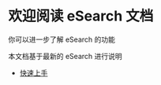 # 欢迎阅读 eSearch 文档

你可以进一步了解 eSearch 的功能

本文档基于最新的 eSearch 进行说明

-   [快速上手](https://github.com/xushengfeng/eSearch/blob/master/docs/use/start.md)
